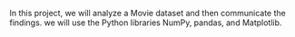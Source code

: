 In this project, we will analyze a Movie dataset and then communicate the findings. we will use the Python libraries NumPy, pandas, and Matplotlib.
